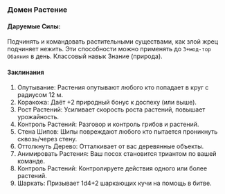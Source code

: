 ### Домен Растение
#### Даруемые Силы:
Подчинять и командовать растительными существами, как злой жрец подчиняет нежить. Эти способности можно применять до `3+мод-тор Обаяния` в день. Классовый навык Знание (природа).
#### Заклинания
1. Опутывание: Растения опутывают любого кто попадает в круг с радиусом 12 м.
2. Коракожа: Даёт +2 природный бонус к доспеху (или выше).
3. Рост Растений: Усиливает скорость роста растений, повышает урожайность.
4. Контроль Растений: Разговор и контроль грибов и растений.
5. Стена Шипов: Шипы повреждают любого кто пытается проникнуть сквозь/через стену.
6. Оттолкнуть Дерево: Отталкивает от вас деревянные объекты.
7. Анимировать Растения: Ваш посох становится триантом по вашей команде.
8. Контроль Растений: Контролируете действия одного или более растений.
9. Шаркать: Призывает 1d4+2 шаркающих кучи на помощь в битве.